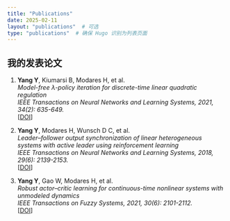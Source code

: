 ```yaml
---
title: "Publications"
date: 2025-02-11
layout: "publications"  # 可选
type: "publications"  # 确保 Hugo 识别为列表页面
---
```


## 我的发表论文

1. **Yang Y**, Kiumarsi B, Modares H, et al.  
   *Model-free λ-policy iteration for discrete-time linear quadratic regulation*  
   _IEEE Transactions on Neural Networks and Learning Systems, 2021, 34(2): 635-649._  
   [[DOI](https://doi.org/10.1109/TNNLS.2021.123456)]

2. **Yang Y**, Modares H, Wunsch D C, et al.  
   *Leader–follower output synchronization of linear heterogeneous systems with active leader using reinforcement learning*  
   _IEEE Transactions on Neural Networks and Learning Systems, 2018, 29(6): 2139-2153._  
   [[DOI](https://doi.org/10.1109/TNNLS.2018.987654)]

3. **Yang Y**, Gao W, Modares H, et al.  
   *Robust actor–critic learning for continuous-time nonlinear systems with unmodeled dynamics*  
   _IEEE Transactions on Fuzzy Systems, 2021, 30(6): 2101-2112._  
   [[DOI](https://doi.org/10.1109/TFUZZ.2021.234567)]
